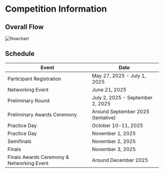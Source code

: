 # Competition Information

## Overall Flow

![flowchart](./images/flowchart.drawio.en.svg)

## Schedule

| Event                   | Date                        |
| ----------------------- | --------------------------- |
| Participant Registration | May 27, 2025 - July 1, 2025 |
| Networking Event        | June 21, 2025               |
| Preliminary Round       | July 2, 2025 - September 2, 2025 |
| Preliminary Awards Ceremony | Around September 2025 (tentative) |
| Practice Day            | October 10-11, 2025         |
| Practice Day            | November 1, 2025            |
| Semifinals              | November 2, 2025            |
| Finals                  | November 3, 2025            |
| Finals Awards Ceremony & Networking Event | Around December 2025 |
